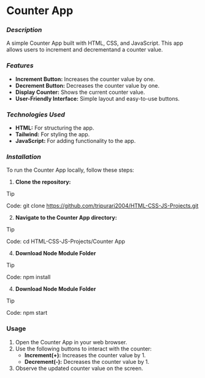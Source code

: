 # Counter App

### _Description_
A simple Counter App built with HTML, CSS, and JavaScript. This app allows users to increment and decrementand a counter value.

### _Features_
+ **Increment Button:** Increases the counter value by one.
+ **Decrement Button:** Decreases the counter value by one.
+ **Display Counter:** Shows the current counter value.
+ **User-Friendly Interface:** Simple layout and easy-to-use buttons.

### _Technologies_ _Used_
+ **HTML:** For structuring the app.
+ **Tailwind:** For styling the app.
+ **JavaScript:** For adding functionality to the app.

### _Installation_

To run the Counter App locally, follow these steps:
1. **Clone the repository:**
> [!TIP]
> Code: git clone https://github.com/tripurari2004/HTML-CSS-JS-Projects.git

2. **Navigate to the Counter App directory:**
> [!TIP]
> Code: cd HTML-CSS-JS-Projects/Counter App

4. **Download Node Module Folder**
> [!TIP]
> Code: npm install

4. **Download Node Module Folder**
> [!TIP]
> Code: npm start

### Usage
1. Open the Counter App in your web browser.
2. Use the following buttons to interact with the counter:
   + **Increment(+):** Increases the counter value by 1.
   + **Decrement(-):** Decreases the counter value by 1.
3. Observe the updated counter value on the screen.

